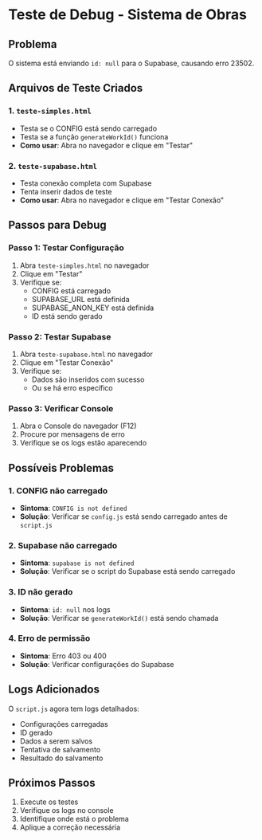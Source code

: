 # Teste de Debug - Sistema de Obras

## Problema
O sistema está enviando `id: null` para o Supabase, causando erro 23502.

## Arquivos de Teste Criados

### 1. `teste-simples.html`
- Testa se o CONFIG está sendo carregado
- Testa se a função `generateWorkId()` funciona
- **Como usar**: Abra no navegador e clique em "Testar"

### 2. `teste-supabase.html`
- Testa conexão completa com Supabase
- Tenta inserir dados de teste
- **Como usar**: Abra no navegador e clique em "Testar Conexão"

## Passos para Debug

### Passo 1: Testar Configuração
1. Abra `teste-simples.html` no navegador
2. Clique em "Testar"
3. Verifique se:
   - CONFIG está carregado
   - SUPABASE_URL está definida
   - SUPABASE_ANON_KEY está definida
   - ID está sendo gerado

### Passo 2: Testar Supabase
1. Abra `teste-supabase.html` no navegador
2. Clique em "Testar Conexão"
3. Verifique se:
   - Dados são inseridos com sucesso
   - Ou se há erro específico

### Passo 3: Verificar Console
1. Abra o Console do navegador (F12)
2. Procure por mensagens de erro
3. Verifique se os logs estão aparecendo

## Possíveis Problemas

### 1. CONFIG não carregado
- **Sintoma**: `CONFIG is not defined`
- **Solução**: Verificar se `config.js` está sendo carregado antes de `script.js`

### 2. Supabase não carregado
- **Sintoma**: `supabase is not defined`
- **Solução**: Verificar se o script do Supabase está sendo carregado

### 3. ID não gerado
- **Sintoma**: `id: null` nos logs
- **Solução**: Verificar se `generateWorkId()` está sendo chamada

### 4. Erro de permissão
- **Sintoma**: Erro 403 ou 400
- **Solução**: Verificar configurações do Supabase

## Logs Adicionados

O `script.js` agora tem logs detalhados:
- Configurações carregadas
- ID gerado
- Dados a serem salvos
- Tentativa de salvamento
- Resultado do salvamento

## Próximos Passos

1. Execute os testes
2. Verifique os logs no console
3. Identifique onde está o problema
4. Aplique a correção necessária
